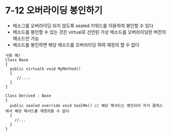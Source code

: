 # 7-12 오버라이딩 봉인하기
* 메소그를 오버라이딩 되지 않도록 sealed 키워드를 이용하여 봉인할 수 있다
* 메소드를 봉인할 수 있는 것은 virtual로 선언된 가상 메소드를 오버라이딩한 버전의 메소드만 가능
* 메소드를 봉인하면 해당 메소드를 오버라이딩 하여 재정의 할 수 없다
```
사용 예)
Class Base
{
  public virtualk void MyMethod()
  {
     //....
  }
}

Class Derived : Base
{
  public sealed override void SealMe() // 해당 메서드는 봉인되어 자식 클래스에서 해당 메서드를 재정의할 수 없다
  {
    //...
  }
}



```
